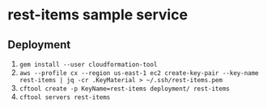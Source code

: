 # rest-items sample service

## Deployment

1. `gem install --user cloudformation-tool`
2. `aws --profile cx --region us-east-1 ec2 create-key-pair --key-name rest-items | jq -cr .KeyMaterial > ~/.ssh/rest-items.pem`
3. `cftool create -p KeyName=rest-items deployment/ rest-items`
4. `cftool servers rest-items`

